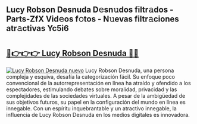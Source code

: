 ## Lucy Robson Desnuda D𝚎sn𝚞dos filtr𝚊dos - Parts-ZfX Vid𝚎os f𝚘tos - N𝚞evas filtr𝚊ciones atr𝚊ctivas Yc5i6

# <h2><a href="http://mb1jrn.tromn.icu/?c=Lucy+Robson+Desnuda">🔗👉👉👉 Lucy Robson Desnuda 🔗🔗</a></h2>

[![Lucy Robson Desnuda nuevo](https://i.imgur.com/pEAQMta.gif)](http://mb1jrn.tromn.icu/?c=Lucy+Robson+Desnuda)
Lucy Robson Desnuda, una persona compleja y esquiva, desafía la categorización fácil. Su enfoque poco convencional de la autorrepresentación en línea ha atraído y ofendido a los espectadores, estimulando debates sobre moralidad, privacidad y las complejidades de las sociedades virtuales. A pesar de la ambigüedad de sus objetivos futuros, su papel en la configuración del mundo en línea es innegable. Con un espíritu inquebrantable y un atractivo innegable, la influencia de Lucy Robson Desnuda en los medios digitales es innovadora.
